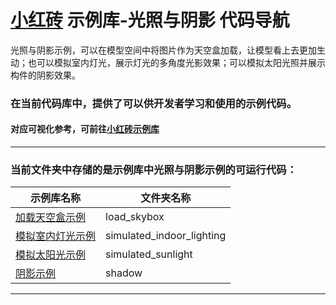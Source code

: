 # [小红砖](www.bos.xyz) 示例库-光照与阴影 代码导航


光照与阴影示例，可以在模型空间中将图片作为天空盒加载，让模型看上去更加生动；也可以模拟室内灯光，展示灯光的多角度光影效果；可以模拟太阳光照并展示构件的阴影效果。

### 在当前代码库中，提供了可以供开发者学习和使用的示例代码。

#### 对应可视化参考，可前往[小红砖示例库](https://www.bos.xyz/examples/)

---

### 当前文件夹中存储的是示例库中光照与阴影示例的可运行代码：

示例库名称 | 文件夹名称 
------------ | ------------- 
[加载天空盒示例](https://www.bos.xyz/examples/load_skybox.html?source=git) | load_skybox
[模拟室内灯光示例](https://www.bos.xyz/examples/simulated_indoor_lighting.html?source=git) | simulated_indoor_lighting
[模拟太阳光示例](https://www.bos.xyz/examples/simulated_sunlight.html?source=git) | simulated_sunlight
[阴影示例](https://www.bos.xyz/examples/shadow.html?source=git) | shadow

---
